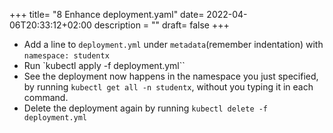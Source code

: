 +++
title= "8 Enhance deployment.yaml"
date= 2022-04-06T20:33:12+02:00
description = ""
draft= false
+++

- Add a line to `deployment.yml` under `metadata`(remember indentation) with `namespace: studentx`
- Run `kubectl apply -f deployment.yml``
- See the deployment now happens in the namespace you just specified, by running `kubectl get all -n studentx`, without you typing it in each command.
- Delete the deployment again by running `kubectl delete -f deployment.yml`

